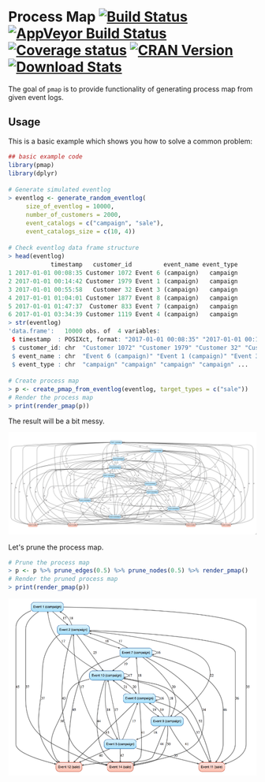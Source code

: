 # Process Map [![Build Status]][Travis] [![AppVeyor Build Status]][AppVeyor Link] [![Coverage status]][Coverage status link] [![CRAN Version]][CRAN Link] [![Download Stats]][CRAN Link]

[Build Status]: https://travis-ci.org/twang2218/pmap.svg?branch=master
[Travis]: https://travis-ci.org/twang2218/pmap

[CRAN Version]: http://www.r-pkg.org/badges/version/pmap
[CRAN Link]: https://cran.r-project.org/web/packages/pmap/index.html

[Coverage status]: https://coveralls.io/repos/github/twang2218/pmap/badge.svg?branch=master
[Coverage status link]: https://coveralls.io/github/twang2218/pmap?branch=master

[Download Stats]: https://cranlogs.r-pkg.org/badges/grand-total/pmap?color=brightgreen

[AppVeyor Build Status]: https://ci.appveyor.com/api/projects/status/github/twang2218/pmap?branch=master&svg=true
[AppVeyor Link]: https://ci.appveyor.com/project/twang2218/pmap

The goal of `pmap` is to provide functionality of generating process map from given event logs.

## Usage

This is a basic example which shows you how to solve a common problem:

``` r
## basic example code
library(pmap)
library(dplyr)

# Generate simulated eventlog
> eventlog <- generate_random_eventlog(
     size_of_eventlog = 10000,
     number_of_customers = 2000,
     event_catalogs = c("campaign", "sale"),
     event_catalogs_size = c(10, 4))

# Check eventlog data frame structure
> head(eventlog)
            timestamp   customer_id         event_name event_type
1 2017-01-01 00:08:35 Customer 1072 Event 6 (campaign)   campaign
2 2017-01-01 00:14:42 Customer 1979 Event 1 (campaign)   campaign
3 2017-01-01 00:55:58   Customer 32 Event 3 (campaign)   campaign
4 2017-01-01 01:04:01 Customer 1877 Event 8 (campaign)   campaign
5 2017-01-01 01:47:37  Customer 833 Event 7 (campaign)   campaign
6 2017-01-01 03:34:39 Customer 1119 Event 4 (campaign)   campaign
> str(eventlog)
'data.frame':   10000 obs. of  4 variables:
 $ timestamp  : POSIXct, format: "2017-01-01 00:08:35" "2017-01-01 00:14:42" ...
 $ customer_id: chr  "Customer 1072" "Customer 1979" "Customer 32" "Customer 1877" ...
 $ event_name : chr  "Event 6 (campaign)" "Event 1 (campaign)" "Event 3 (campaign)" "Event 8 (campaign)" ...
 $ event_type : chr  "campaign" "campaign" "campaign" "campaign" ...

# Create process map
> p <- create_pmap_from_eventlog(eventlog, target_types = c("sale"))
# Render the process map
> print(render_pmap(p))
```

The result will be a bit messy.

![process map without prune](man/figures/example.prune_edges.none.png)

Let's prune the process map.

```R
# Prune the process map
> p <- p %>% prune_edges(0.5) %>% prune_nodes(0.5) %>% render_pmap()
# Render the pruned process map
> print(render_pmap(p))
```

![cleaner process map](man/figures/example.prune_edges.both.png)
